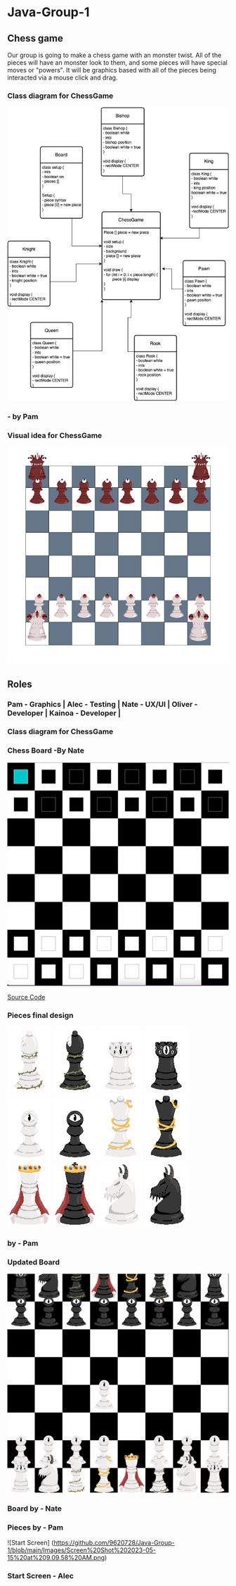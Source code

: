 # Java-Group-1
## Chess game

Our group is going to make a chess game with an monster twist. All of the pieces will have an monster look to them, and some pieces will have special moves or "powers". It will be graphics based with all of the pieces being interacted via a mouse click and drag. 

### Class diagram for ChessGame

![class diagram ChessGame](https://github.com/9620728/Java-Group-1/blob/main/Images/logic.drawio.png)

### - by Pam

### Visual idea for ChessGame

![Visual idea ChessGame](https://github.com/9620728/Java-Group-1/blob/main/Images/chess.drawio.png)

## Roles

### Pam - Graphics | Alec - Testing | Nate - UX/UI | Oliver - Developer | Kainoa - Developer | 

### Class diagram for ChessGame

### Chess Board -By Nate

![Screenshot of working ChessGame](https://github.com/9620728/Java-Group-1/blob/main/Images/ChessBoard.png?raw=true)

[Source Code](https://github.com/9620728/Java-Group-1/blob/main/src/ChessGame.zip)

### Pieces final design

![Bishop White](https://github.com/9620728/Java-Group-1/blob/main/Images/Bishop_W.png) ![Bishop Black](https://github.com/9620728/Java-Group-1/blob/main/Images/Bishop_B.png) ![Rook White](https://github.com/9620728/Java-Group-1/blob/main/Images/Rook_W.png) ![Rook Black](https://github.com/9620728/Java-Group-1/blob/main/Images/Rook_B.png) ![Pawn White](https://github.com/9620728/Java-Group-1/blob/main/Images/Pawn_W.png) ![Pawn Black](https://github.com/9620728/Java-Group-1/blob/main/Images/Pawn_B.png) ![Queen White](https://github.com/9620728/Java-Group-1/blob/main/Images/Queen_W.png) ![Queen Black](https://github.com/9620728/Java-Group-1/blob/main/Images/Queen_B.png) ![King White](https://github.com/9620728/Java-Group-1/blob/main/Images/King_W.png) ![King Black](https://github.com/9620728/Java-Group-1/blob/main/Images/King_B.png) ![Knigth White](https://github.com/9620728/Java-Group-1/blob/main/Images/Knight_W.png) ![Knigth Black](https://github.com/9620728/Java-Group-1/blob/main/Images/Knight_B.png)

### by - Pam

### Updated Board

![Board](https://github.com/9620728/Java-Group-1/blob/main/Images/update.png)

### Board by - Nate
### Pieces by - Pam

![Start Screen] (https://github.com/9620728/Java-Group-1/blob/main/Images/Screen%20Shot%202023-05-15%20at%209.09.58%20AM.png)

### Start Screen - Alec
